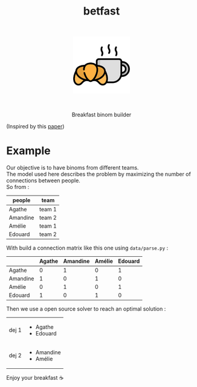 <h1 align="center">betfast</h1>
<br />
<p align="center">
  <a href="#"><img src="./misc/breakfast.png" width="150"/></a>
</p>
<br />

<p align="center">
Breakfast binom builder
</p>

(Inspired by this [paper](https://www.improbable.com/news/2012/Optimal-seating-chart.pdf))

# Example

Our objective is to have binoms from different teams.  
The model used here describes the problem by maximizing the number of connections between people.  
So from :

| people | team |
|--------|------|
| Agathe   | team 1 |
| Amandine | team 2 |
| Amélie   | team 1 |
| Edouard  | team 2 |

With build a connection matrix like this one using `data/parse.py` :

|          | Agathe | Amandine | Amélie | Edouard |
|----------|--------|----------|--------|---------|
| Agathe   | 0      | 1        | 0      | 1       |
| Amandine | 1      | 0        | 1      | 0       |
| Amélie   | 0      | 1        | 0      | 1       |
| Edouard  | 1      | 0        | 1      | 0       |

Then we use a open source solver to reach an optimal solution :

|   |   |
|---|---|
| dej 1 | <ul><li>Agathe</li><li>Edouard</li></ul> |
| dej 2 | <ul><li>Amandine</li><li>Amélie</li></ul> |


Enjoy your breakfast :coffee:
